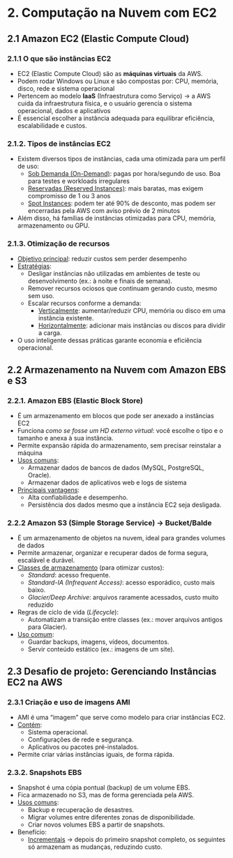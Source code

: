 # 2.	Computação na Nuvem com EC2
## 2.1 Amazon EC2 (Elastic Compute Cloud)
### 2.1.1 O que são instâncias EC2
- EC2 (Elastic Compute Cloud) são as **máquinas virtuais** da AWS.
- Podem rodar Windows ou Linux e são compostas por: CPU, memória, disco, rede e sistema operacional
- Pertencem ao modelo **IaaS** (Infraestrutura como Serviço) → a AWS cuida da infraestrutura física, e o usuário gerencia o sistema operacional, dados e aplicativos
- É essencial escolher a instância adequada para equilibrar eficiência, escalabilidade e custos.

### 2.1.2. Tipos de instâncias EC2
- Existem diversos tipos de instâncias, cada uma otimizada para um perfil de uso:  
  - <ins>Sob Demanda (On-Demand)</ins>: pagas por hora/segundo de uso. Boa para testes e workloads irregulares
  - <ins>Reservadas (Reserved Instances)</ins>: mais baratas, mas exigem compromisso de 1 ou 3 anos
  - <ins>Spot Instances</ins>: podem ter até 90% de desconto, mas podem ser encerradas pela AWS com aviso prévio de 2 minutos  
- Além disso, há famílias de instâncias otimizadas para CPU, memória, armazenamento ou GPU.  

### 2.1.3. Otimização de recursos
- <ins>Objetivo principal</ins>: reduzir custos sem perder desempenho
- <ins>Estratégias</ins>:
  - Desligar instâncias não utilizadas em ambientes de teste ou desenvolvimento (ex.: à noite e finais de semana).
  - Remover recursos ociosos que continuam gerando custo, mesmo sem uso.
  - Escalar recursos conforme a demanda:
    - <ins>Verticalmente</ins>: aumentar/reduzir CPU, memória ou disco em uma instância existente.
    - <ins>Horizontalmente</ins>: adicionar mais instâncias ou discos para dividir a carga.
- O uso inteligente dessas práticas garante economia e eficiência operacional.

## 2.2 Armazenamento na Nuvem com Amazon EBS e S3
### 2.2.1. Amazon EBS (Elastic Block Store)
- É um armazenamento em blocos que pode ser anexado a instâncias EC2
- Funciona *como se fosse um HD externo virtual*: você escolhe o tipo e o tamanho e anexa à sua instância.
- Permite expansão rápida do armazenamento, sem precisar reinstalar a máquina
- <ins>Usos comuns</ins>:
  - Armazenar dados de bancos de dados (MySQL, PostgreSQL, Oracle).
  - Armazenar dados de aplicativos web e logs de sistema
- <ins>Principais vantagens</ins>:
  - Alta confiabilidade e desempenho.
  - Persistência dos dados mesmo que a instância EC2 seja desligada.

### 2.2.2 Amazon S3 (Simple Storage Service) -> Bucket/Balde
- É um armazenamento de objetos na nuvem, ideal para grandes volumes de dados
- Permite armazenar, organizar e recuperar dados de forma segura, escalável e durável.
- <ins>Classes de armazenamento</ins> (para otimizar custos):
  - *Standard*: acesso frequente.
  - *Standard-IA (Infrequent Access)*: acesso esporádico, custo mais baixo.
  - *Glacier/Deep Archive*: arquivos raramente acessados, custo muito reduzido
- Regras de ciclo de vida (*Lifecycle*):
  - Automatizam a transição entre classes (ex.: mover arquivos antigos para Glacier).
- <ins>Uso comum</ins>:
  - Guardar backups, imagens, vídeos, documentos.
  - Servir conteúdo estático (ex.: imagens de um site).

## 2.3 Desafio de projeto: Gerenciando Instâncias EC2 na AWS
### 2.3.1 Criação e uso de imagens AMI
- AMI é uma “imagem” que serve como modelo para criar instâncias EC2.
- <ins>Contém</ins>:
  - Sistema operacional.
  - Configurações de rede e segurança.
  - Aplicativos ou pacotes pré-instalados.
- Permite criar várias instâncias iguais, de forma rápida.
  
### 2.3.2. Snapshots EBS
- Snapshot é uma cópia pontual (backup) de um volume EBS.
- Fica armazenado no S3, mas de forma gerenciada pela AWS.
- <ins>Usos comuns</ins>:
  - Backup e recuperação de desastres.
  - Migrar volumes entre diferentes zonas de disponibilidade.
  - Criar novos volumes EBS a partir de snapshots.
- Benefício:
  - <ins>Incrementais</ins> → depois do primeiro snapshot completo, os seguintes só armazenam as mudanças, reduzindo custo.
